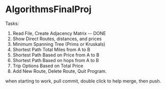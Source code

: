 # AlgorithmsFinalProj

Tasks:

1. Read File, Create Adjacency Matrix -- DONE
2. Show Direct Routes, distances, and prices
3. Minimum Spanning Tree (Prims or Kruskals)
4. Shortest Path Total Miles from A to B
5. Shortest Path Based on Price from A to B
6. Shortest Path Based on hops from A to B
7. Trip Options Based on Total Price
8. Add New Route, Delete Route, Quit Program.


when starting to work, pull
commit, double click to help merge, then push.
